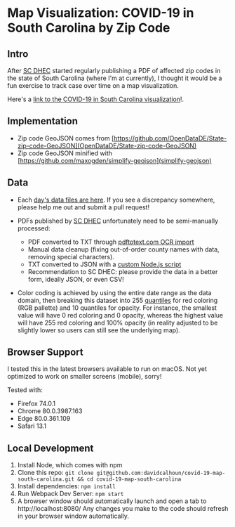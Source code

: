 # Map Visualization: COVID-19 in South Carolina by Zip Code

## Intro
After [SC DHEC](https://www.scdhec.gov) started regularly publishing a PDF of affected zip codes in the state of South Carolina (where I'm at currently), I thought it would be a fun exercise to track case over time on a map visualization.

Here's a [link to the COVID-19 in South Carolina visualization](https://davidcalhoun.github.io/covid-19-map-south-carolina/)!.

## Implementation
* Zip code GeoJSON comes from [https://github.com/OpenDataDE/State-zip-code-GeoJSON](OpenDataDE/State-zip-code-GeoJSON)
* Zip code GeoJSON minified with [https://github.com/maxogden/simplify-geojson](simplify-geojson)

## Data
* Each [day's data files are here](https://github.com/davidcalhoun/covid-19-map-south-carolina/tree/master/data).  If you see a discrepancy somewhere, please help me out and submit a pull request!

* PDFs published by [SC DHEC](https://www.scdhec.gov) unfortunately need to be semi-manually processed:
  * PDF converted to TXT through [pdftotext.com OCR import](https://pdftotext.com/)
  * Manual data cleanup (fixing out-of-order county names with data, removing special characters).
  * TXT converted to JSON with a [custom Node.js script](https://github.com/davidcalhoun/covid-19-map-south-carolina/blob/master/scripts/index.js)
  * Recommendation to SC DHEC: please provide the data in a better form, ideally JSON, or even CSV!

* Color coding is achieved by using the entire date range as the data domain, then breaking this dataset into 255 [quantiles](https://github.com/d3/d3-scale#quantile-scales) for red coloring (RGB pallette) and 10 quantiles for opacity.  For instance, the smallest value will have 0 red coloring and 0 opacity, whereas the highest value will have 255 red coloring and 100% opacity (in reality adjusted to be slightly lower so users can still see the underlying map).

## Browser Support
I tested this in the latest browsers available to run on macOS.  Not yet optimized to work on smaller screens (mobile), sorry!

Tested with:
* Firefox 74.0.1
* Chrome 80.0.3987.163
* Edge 80.0.361.109
* Safari 13.1


## Local Development

1. Install Node, which comes with npm
1. Clone this repo: `git clone git@github.com:davidcalhoun/covid-19-map-south-carolina.git && cd covid-19-map-south-carolina`
1. Install dependencies: `npm install`
1. Run Webpack Dev Server: `npm start`
1. A browser window should automatically launch and open a tab to http://localhost:8080/  Any changes you make to the code should refresh in your browser window automatically.

